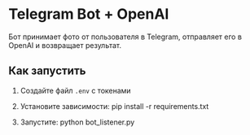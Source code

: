 # Telegram Bot + OpenAI

Бот принимает фото от пользователя в Telegram, отправляет его в OpenAI и возвращает результат.

## Как запустить
1. Создайте файл `.env` с токенами
2. Установите зависимости:
pip install -r requirements.txt

3. Запустите:
python bot_listener.py